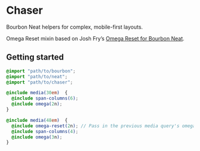 # Chaser

Bourbon Neat helpers for complex, mobile-first layouts.

Omega Reset mixin based on Josh Fry’s [Omega Reset for Bourbon Neat](http://joshfry.me/notes/omega-reset-for-bourbon-neat).

## Getting started

```scss
@import "path/to/bourbon";
@import "path/to/neat";
@import "path/to/chaser";
```

```scss
@include media(30em)  {
  @include span-columns(6);
  @include omega(2n);
}

@include media(48em)  {
  @include omega-reset(2n); // Pass in the previous media query's omega() argument to reset it
  @include span-columns(4);
  @include omega(3n);
}
```
